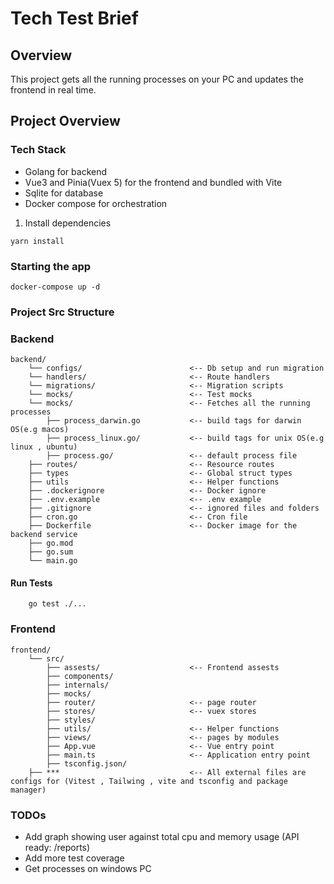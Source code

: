 # Tech Test Brief

## Overview

This project gets all the running processes on your PC and updates the frontend in real time.

## Project Overview

### Tech Stack

- Golang for backend
- Vue3 and Pinia(Vuex 5) for the frontend and bundled with Vite
- Sqlite for database
- Docker compose for orchestration

1. Install dependencies

```
yarn install
```

### Starting the app

```
docker-compose up -d
```

### Project Src Structure

### Backend

```
backend/
    └── configs/                        <-- Db setup and run migration
    └── handlers/                       <-- Route handlers
    └── migrations/                     <-- Migration scripts
    └── mocks/                          <-- Test mocks
    └── mocks/                          <-- Fetches all the running processes
        ├── process_darwin.go           <-- build tags for darwin OS(e.g macos)
        ├── process_linux.go/           <-- build tags for unix OS(e.g linux , ubuntu)
        ├── process.go/                 <-- default process file
    ├── routes/                         <-- Resource routes
    ├── types                           <-- Global struct types
    ├── utils                           <-- Helper functions
    ├── .dockerignore                   <-- Docker ignore
    ├── .env.example                    <-- .env example
    ├── .gitignore                      <-- ignored files and folders
    ├── cron.go                         <-- Cron file
    ├── Dockerfile                      <-- Docker image for the backend service
    ├── go.mod
    ├── go.sum
    └── main.go

```

#### Run Tests

```
    go test ./...
```

### Frontend

```
frontend/
    └── src/
        ├── assests/                    <-- Frontend assests
        ├── components/
        ├── internals/
        ├── mocks/
        ├── router/                     <-- page router
        ├── stores/                     <-- vuex stores
        ├── styles/
        ├── utils/                      <-- Helper functions
        ├── views/                      <-- pages by modules
        ├── App.vue                     <-- Vue entry point
        ├── main.ts                     <-- Application entry point
        ├── tsconfig.json/
    ├── ***                             <-- All external files are configs for (Vitest , Tailwing , vite and tsconfig and package manager)
```

### TODOs

- Add graph showing user against total cpu and memory usage (API ready: /reports)
- Add more test coverage
- Get processes on windows PC
